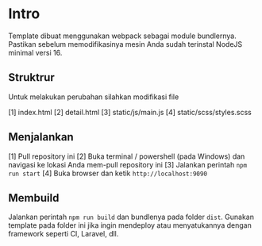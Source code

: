 # Intro

Template dibuat menggunakan webpack sebagai module bundlernya. Pastikan sebelum memodifikasinya mesin Anda sudah terinstal NodeJS minimal versi 16.

## Struktrur

Untuk melakukan perubahan silahkan modifikasi file

[1] index.html
[2] detail.html
[3] static/js/main.js
[4] static/scss/styles.scss

## Menjalankan

[1] Pull repository ini
[2] Buka terminal / powershell (pada Windows) dan navigasi ke lokasi Anda mem-pull repository ini
[3] Jalankan perintah `npm run start`
[4] Buka browser dan ketik `http://localhost:9090`

## Membuild

Jalankan perintah `npm run build` dan bundlenya pada folder `dist`. Gunakan template pada folder ini jika ingin mendeploy atau menyatukannya dengan framework seperti CI, Laravel, dll.
